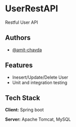 # UserRestAPI

Restful User API


## Authors
- [@amit-chavda](https://github.com/amit-chavda/)



## Features

- Inesert/Update/Delete User
- Unit and integration testing



## Tech Stack

**Client:** Spring boot

**Server:** Apache Tomcat, MySQL
